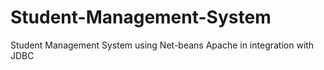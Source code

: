 # Student-Management-System
Student Management System using Net-beans Apache in integration with JDBC
